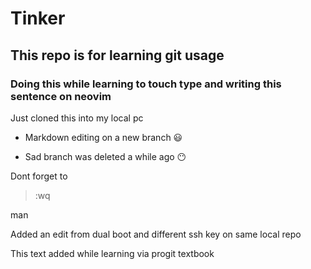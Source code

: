 # Tinker
## This repo is for learning git usage
### Doing this while learning to touch type and writing this sentence on neovim 

Just cloned this into my local pc

- Markdown editing on a new branch :smiley:

- Sad branch was deleted a while ago :no_mouth:

Dont forget to 

>:wq

man

Added an edit from dual boot and different ssh key on same local repo

This text added while learning via progit textbook
